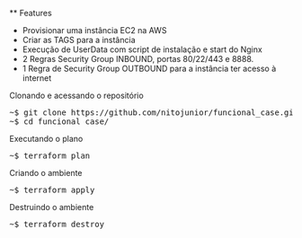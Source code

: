 ** Features

* Provisionar uma instância EC2 na AWS
* Criar as TAGS para a instância
* Execução de UserData com script de instalação e start do Nginx
* 2 Regras Security Group INBOUND, portas 80/22/443 e 8888.
* 1 Regra de Security Group OUTBOUND para a instância ter acesso à internet

Clonando e acessando o repositório

<pre>~$ git clone https://github.com/nitojunior/funcional_case.git
~$ cd funcional_case/</pre>

Executando o plano

<pre>~$ terraform plan</pre>

Criando o ambiente

<pre>~$ terraform apply</pre>

Destruindo o ambiente

<pre>~$ terraform destroy</pre>

